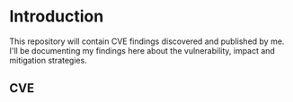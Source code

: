 # Introduction
This repository will contain CVE findings discovered and published by me. I'll be documenting my findings here about the vulnerability, impact and mitigation strategies.

## CVE 
